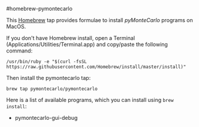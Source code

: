 #homebrew-pymontecarlo

This [Homebrew](https://brew.sh) tap provides formulae to install *pyMonteCarlo* programs on MacOS.

If you don't have Homebrew install, open a Terminal (Applications/Utilities/Terminal.app) and copy/paste the following command:

`/usr/bin/ruby -e "$(curl -fsSL https://raw.githubusercontent.com/Homebrew/install/master/install)"`

Then install the pymontecarlo tap:

`brew tap pymontecarlo/pymontecarlo`

Here is a list of available programs, which you can install using `brew install`:

* pymontecarlo-gui-debug


